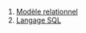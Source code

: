 1. [Modèle relationnel](../4.1_Modele_relationnel/cours/)
2. [Langage SQL](../4.2_Langage_SQL/cours/)
